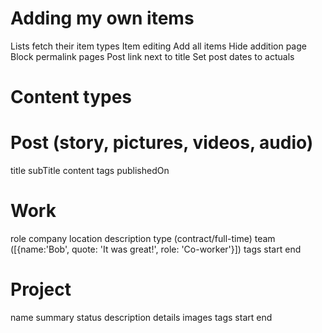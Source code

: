# Adding my own items

Lists fetch their item types
Item editing
Add all items
Hide addition page
Block permalink pages
Post link next to title
Set post dates to actuals

# Content types

# Post (story, pictures, videos, audio)

title
subTitle
content
tags
publishedOn

# Work

role
company
location
description
type (contract/full-time)
team ([{name:'Bob', quote: 'It was great!', role: 'Co-worker'}])
tags
start
end

# Project

name
summary
status
description
details
images
tags
start
end
